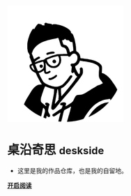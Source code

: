 ![logo](_img/me.svg) 

# 桌沿奇思 <small>deskside</small>

+ 这里是我的作品仓库，也是我的自留地。



 [**开启阅读**](README.md)